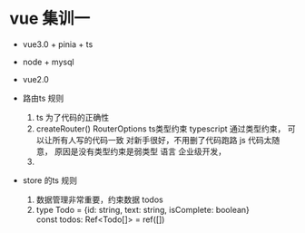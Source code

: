 # vue 集训一

- vue3.0 + pinia + ts
- node + mysql
- vue2.0

- 路由ts 规则
   1. ts 为了代码的正确性
   2. createRouter() RouterOptions ts类型约束
      typescript 通过类型约束， 可以让所有人写的代码一致
      对新手很好，不用删了代码跑路
      js 代码太随意， 原因是没有类型约束是弱类型 语言
      企业级开发，
   3. 

- store 的ts 规则
   1. 数据管理非常重要，约束数据 todos
   2. type Todo = {id: string, text: string, isComplete: boolean}   
      const todos: Ref<Todo[]> = ref([])